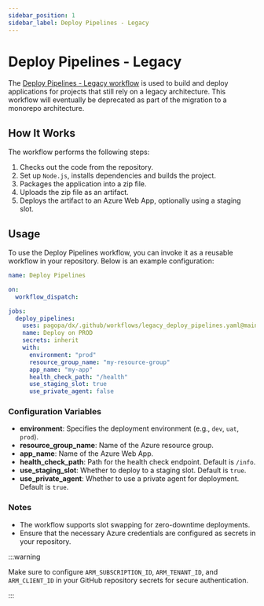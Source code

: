 ```yaml
---
sidebar_position: 1
sidebar_label: Deploy Pipelines - Legacy
---
```


# Deploy Pipelines - Legacy

The [Deploy Pipelines - Legacy workflow](https://github.com/pagopa/dx/blob/main/.github/workflows/legacy_deploy_pipelines.yaml) is used to build and deploy applications for projects that still rely on a legacy architecture. This workflow will eventually be deprecated as part of the migration to a monorepo architecture.

## How It Works

The workflow performs the following steps:

1. Checks out the code from the repository.
2. Set up `Node.js`, installs dependencies and builds the project.
3. Packages the application into a zip file.
4. Uploads the zip file as an artifact.
5. Deploys the artifact to an Azure Web App, optionally using a staging slot.

## Usage

To use the Deploy Pipelines workflow, you can invoke it as a reusable workflow in your repository. Below is an example configuration:

```yaml
name: Deploy Pipelines

on:
  workflow_dispatch:

jobs:
  deploy_pipelines:
    uses: pagopa/dx/.github/workflows/legacy_deploy_pipelines.yaml@main
    name: Deploy on PROD
    secrets: inherit
    with:
      environment: "prod"
      resource_group_name: "my-resource-group"
      app_name: "my-app"
      health_check_path: "/health"
      use_staging_slot: true
      use_private_agent: false
```

### Configuration Variables

- **environment**: Specifies the deployment environment (e.g., `dev`, `uat`, `prod`).
- **resource_group_name**: Name of the Azure resource group.
- **app_name**: Name of the Azure Web App.
- **health_check_path**: Path for the health check endpoint. Default is `/info`.
- **use_staging_slot**: Whether to deploy to a staging slot. Default is `true`.
- **use_private_agent**: Whether to use a private agent for deployment. Default is `true`.

### Notes

- The workflow supports slot swapping for zero-downtime deployments.
- Ensure that the necessary Azure credentials are configured as secrets in your repository.

:::warning

Make sure to configure `ARM_SUBSCRIPTION_ID`, `ARM_TENANT_ID`, and `ARM_CLIENT_ID` in your GitHub repository secrets for secure authentication.

:::
